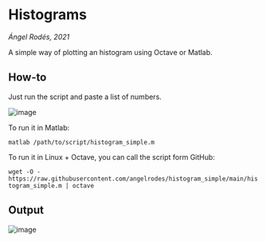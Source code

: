 # Histograms

*Ángel Rodés, 2021*

A simple way of plotting an histogram using Octave or Matlab.

## How-to

Just run the script and paste a list of numbers. 


![image](https://user-images.githubusercontent.com/53089531/118807973-dd2e2880-b8a0-11eb-87c0-990dc9f02612.png)

To run it in Matlab:

```matlab /path/to/script/histogram_simple.m```

To run it in Linux + Octave, you can call the script form GitHub:

```wget -O - https://raw.githubusercontent.com/angelrodes/histogram_simple/main/histogram_simple.m | octave```


## Output

![image](https://user-images.githubusercontent.com/53089531/118807811-ab1cc680-b8a0-11eb-98b4-3e09fbe9b25c.png)
